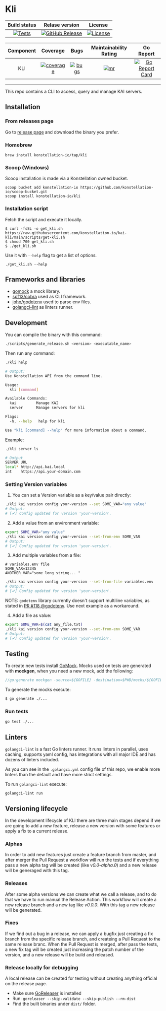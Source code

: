 # Kli
|  Build status  | Relase version  |  License  |
| :---------: | :-----:   |  :--------------------:  |
| [![Tests][tests-badge]][tests-link] | [![GitHub Release][release-badge]][release-link] | [![License][license-badge]][license-link] |

|  Component  | Coverage  |  Bugs  |  Maintainability Rating  | Go Report |
| :---------: | :-----:   |  :---: |  :--------------------:  |  :---: |
|  KLI  | [![coverage][kli-coverage]][kli-coverage-link] | [![bugs][kli-bugs]][kli-bugs-link] | [![mr][kli-mr]][kli-mr-link] | [![Go Report Card][report-badge]][report-link] |

[tests-badge]: https://img.shields.io/github/actions/workflow/status/konstellation-io/kli/quality.yml
[tests-link]: https://img.shields.io/github/actions/workflow/status/konstellation-io/kli/quality.yml

[release-badge]: https://img.shields.io/github/release/konstellation-io/kli.svg?logo=github&labelColor=262b30
[release-link]: https://github.com/konstellation-io/kli/releases

[report-badge]: https://goreportcard.com/badge/github.com/konstellation-io/kli
[report-link]: https://goreportcard.com/report/github.com/konstellation-io/kli

[license-badge]: https://img.shields.io/github/license/konstellation-io/kli
[license-link]: https://github.com/konstellation-io/kli/blob/master/LICENSE

[kli-coverage]: https://sonarcloud.io/api/project_badges/measure?project=kli&metric=coverage
[kli-coverage-link]: https://sonarcloud.io/api/project_badges/measure?project=kli&metric=coverage

[kli-bugs]: https://sonarcloud.io/api/project_badges/measure?project=kli&metric=bugs
[kli-bugs-link]: https://sonarcloud.io/component_measures?id=kli&metric=Reliability

[kli-mr]: https://sonarcloud.io/api/project_badges/measure?project=kli&metric=sqale_rating
[kli-mr-link]: https://sonarcloud.io/component_measures?id=kli&metric=Maintainability

---

This repo contains a CLI to access, query and manage KAI servers.

## Installation

### From releases page

Go to [release page](https://github.com/konstellation-io/kai-kli/releases) and download the binary you prefer.

### Homebrew

```
brew install konstellation-io/tap/kli
```

### Scoop (Windows)

Scoop installation is made via a Konstellation owned bucket.

```
scoop bucket add konstellation-io https://github.com/konstellation-io/scoop-bucket.git
scoop install konstellation-io/kli
```

### Installation script

Fetch the script and execute it locally.

```
$ curl -fsSL -o get_kli.sh https://raw.githubusercontent.com/konstellation-io/kai-kli/main/scripts/get-kli.sh
$ chmod 700 get_kli.sh
$ ./get_kli.sh
```

Use it with `--help` flag to get a list of options.

```
./get_kli.sh --help
```

## Frameworks and libraries

- [gomock](https://github.com/golang/mock) a mock library.
- [spf13/cobra](https://github.com/spf13/cobra) used as CLI framework.
- [joho/godotenv](https://github.com/joho/godotenv) used to parse env files.
- [golangci-lint](https://golangci-lint.run/) as linters runner.


## Development

You can compile the binary with this command: 

```bash
./scripts/generate_release.sh <version> <executable_name>
```

Then run any command: 
```bash
./kli help

# Output: 
Use Konstellation API from the command line.

Usage:
  kli [command]

Available Commands:
  kai         Manage KAI
  server      Manage servers for kli

Flags:
  -h, --help   help for kli

Use "kli [command] --help" for more information about a command.

```

Example: 

```bash
./kli server ls

# Output
SERVER URL                                  
local* http://api.kai.local                 
int    https://api.your-domain.com 
```


### Setting Version variables

1. You can set a Version variable as a key/value pair directly: 

```bash
./kli kai version config your-version --set SOME_VAR="any value"
# Output:
# [✔] Config updated for version 'your-version'.
```

2. Add a value from an environment variable:

```bash
export SOME_VAR="any value"
./kli kai version config your-version --set-from-env SOME_VAR
# Output:
# [✔] Config updated for version 'your-version'.
```

3. Add multiple variables from a file:

```text
# variables.env file
SOME_VAR=12345
ANOTHER_VAR="some long string... "
```

```bash
./kli kai version config your-version --set-from-file variables.env
# Output:
# [✔] Config updated for version 'your-version'.
```

NOTE: `godotenv` library currently doesn't support multiline variables, as stated in
[PR #118 @godotenv](https://github.com/joho/godotenv/pull/118). Use next example as a workaround. 


4. Add a file as value:

```bash
export SOME_VAR=$(cat any_file.txt) 
./kli kai version config your-version --set-from-env SOME_VAR
# Output:
# [✔] Config updated for version 'your-version'.
```



## Testing

To create new tests install [GoMock](https://github.com/golang/mock). Mocks used on tests are generated with 
**mockgen**, when you need a new mock, add the following:

```go
//go:generate mockgen -source=${GOFILE} -destination=$PWD/mocks/${GOFILE} -package=mocks
```

To generate the mocks execute:
```sh
$ go generate ./...
```

### Run tests

```sh
go test ./...
```


## Linters

`golangci-lint` is a fast Go linters runner. It runs linters in parallel, uses caching, supports yaml config, has
integrations with all major IDE and has dozens of linters included.

As you can see in the `.golangci.yml` config file of this repo, we enable more linters than the default and
have more strict settings.

To run `golangci-lint` execute:
```
golangci-lint run
```

## Versioning lifecycle

In the development lifecycle of KLI there are three main stages depend if we are going to add a new feature, release a new version with some features or apply a fix to a current release.

### Alphas

In order to add new features just create a feature branch from master, and after merger the Pull Request a workflow will run the tests and if everything pass a new alpha tag will be created (like *v0.0-alpha.0*) and a new release will be generaged with this tag.

### Releases

After some alpha versions we can create what we call a release, and to do that we have to run manual the Release Action. This workflow will create a new release branch and a new tag like *v0.0.0*. With this tag a new release will be generated.

### Fixes

If we find out a bug in a release, we can apply a bugfix just creating a fix branch from the specific release branch, and createing a Pull Request to the same release branc. When the Pull Request is merged, after pass the tests, a new fix tag will be created just increasing the patch number of the version, and a new release will be build and released.

### Release locally for debugging

A local release can be created for testing without creating anything official on the release page.

- Make sure [GoReleaser](https://goreleaser.com/install/) is installed
- Run: 
    `goreleaser --skip-validate --skip-publish --rm-dist`
- Find the built binaries under `dist/` folder.
